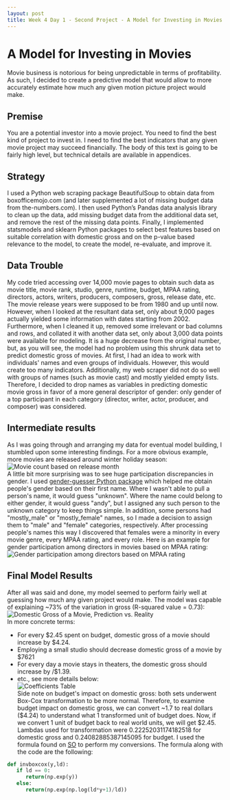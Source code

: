 ```yaml
---
layout: post
title: Week 4 Day 1 - Second Project - A Model for Investing in Movies
---
```

# A Model for Investing in Movies  
Movie business is notorious for being unpredictable in terms of profitability. As such, I decided to create a predictive model that would allow to more accurately estimate how much any given motion picture project would make.
## Premise  
You are a potential investor into a movie project. You need to find the best kind of project to invest in. I need to find the best indicators that any given movie project may succeed financially. The body of this text is going to be fairly high level, but technical details are available in appendices.
## Strategy  
I used a Python web scraping package BeautifulSoup to obtain data from boxofficemojo.com (and later supplemented a lot of missing budget data from the-numbers.com). I then used Python’s Pandas data analysis library to clean up the data, add missing budget data from the additional data set, and remove the rest of the missing data points. Finally, I implemented statsmodels and sklearn Python packages to select best features based on suitable correlation with domestic gross and on the p-value based relevance to the model, to create the model, re-evaluate, and improve it.
## Data Trouble  
My code tried accessing over 14,000 movie pages to obtain such data as movie title, movie rank, studio, genre, runtime, budget, MPAA rating, directors, actors, writers, producers, composers, gross, release date, etc. The movie release years were supposed to be from 1980 and up until now. However, when I looked at the resultant data set, only about 9,000 pages actually yielded some information with dates starting from 2002. Furthermore, when I cleaned it up, removed some irrelevant or bad columns and rows, and collated it with another data set, only about 3,000 data points were available for modeling. It is a huge decrease from the original number, but, as you will see, the model had no problem using this shrunk data set to predict domestic gross of movies.
At first, I had an idea to work with individuals' names and even groups of individuals. However, this would create too many indicators. Additionally, my web scraper did not do so well with groups of names (such as movie cast) and mostly yielded empty lists. Therefore, I decided to drop names as variables in predicting domestic movie gross in favor of a more general descriptor of gender:
only gender of a top participant in each category (director, writer, actor, producer, and composer) was considered.  
## Intermediate results  
As I was going through and arranging my data for eventual model building, I stumbled upon some interesting findings. For a more obvious example, more movies are released around winter holiday season:  
![Movie count based on release month](http://i.imgur.com/ilUFeKK.png)  
A little bit more surprising was to see huge participation discrepancies in gender. I used [gender-guesser Python package](https://pypi.python.org/pypi/gender-guesser/) which helped me obtain people's gender based on their first name. Where I wasn't able to pull a person's name, it would guess "unknown". Where the name could belong to either gender, it would guess "andy", but I assigned any such person to the unknown category to keep things simple. In addition, some persons had "mostly_male" or "mostly_female" names, so I made a decision to assign them to "male" and "female" categories, respectively. After processing people's names this way I discovered that females were a minority in every movie genre, every MPAA rating, and every role. Here is an example for gender participation among directors in movies based on MPAA rating:  
![Gender participation among directors based on MPAA rating](http://i.imgur.com/3SUPtXH.png)  
## Final Model Results  
After all was said and done, my model seemed to perform fairly well at guessing how much any given project would make. The model was capable of explaining ~73% of the variation in gross (R-squared value = 0.73):
![Domestic Gross of a Movie, Prediction vs. Reality](http://i.imgur.com/U7gE791.png)  
In more concrete terms:
* For every $2.45 spent on budget, domestic gross of a movie should increase by $4.24.
* Employing a small studio should decrease domestic gross of a movie by $7621
* For every day a movie stays in theaters, the domestic gross should increase by /$1.39.
* etc., see more details below:  
![Coefficients Table](http://i.imgur.com/EHiuYSv.png)  
Side note on budget's impact on domestic gross: both sets underwent Box-Cox transformation to be more normal. Therefore, to examine budget impact on domestic gross, we can convert ~1.7 to real dollars ($4.24) to understand what 1 transformed unit of budget does. Now, if we convert 1 unit of budget back to real world units, we will get $2.45. Lambdas used for transformation were 0.22252031174182518 for domestic gross and 0.24082885387145095 for budget. I used the formula found on [SO](https://stackoverflow.com/questions/26391454/reverse-box-cox-transformation) to perform my conversions. The formula along with the code are the following:  
```python
def invboxcox(y,ld):
   if ld == 0:
      return(np.exp(y))
   else:
      return(np.exp(np.log(ld*y+1)/ld))
```
